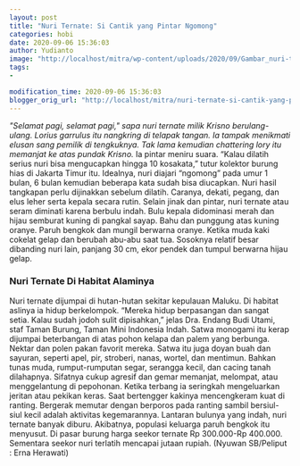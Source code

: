 ```yaml
---
layout: post
title: "Nuri Ternate: Si Cantik yang Pintar Ngomong"
categories: hobi
date: 2020-09-06 15:36:03
author: Yudianto
image: "http://localhost/mitra/wp-content/uploads/2020/09/Gambar_nuri-ternate_826x800.jpg"
tags:
- 

modification_time: 2020-09-06 15:36:03
blogger_orig_url: "http://localhost/mitra/nuri-ternate-si-cantik-yang-pintar.html"
---
```


<em>"Selamat pagi, selamat pagi," sapa nuri ternate milik Krisno berulang-ulang. Lorius garrulus itu nangkring di telapak tangan. Ia tampak menikmati elusan sang pemilik di tengkuknya. Tak lama kemudian chattering lory itu memanjat ke atas pundak Krisno.</em>
Ia pintar meniru suara. “Kalau dilatih serius nuri bisa mengucapkan hingga 10 kosakata,” tutur kolektor burung hias di Jakarta Timur itu. Idealnya, nuri diajari “ngomong” pada umur 1 bulan, 6 bulan kemudian beberapa kata sudah bisa diucapkan. Nuri hasil tangkapan perlu dijinakkan sebelum dilatih. Caranya, dekati, pegang, dan elus leher serta kepala secara rutin.
Selain jinak dan pintar, nuri ternate atau seram diminati karena berbulu indah. Bulu kepala didominasi merah dan hijau semburat kuning di pangkal sayap. Bahu dan punggung atas kuning oranye. Paruh bengkok dan mungil berwarna oranye. Ketika muda kaki cokelat gelap dan berubah abu-abu saat tua. Sosoknya relatif besar dibanding nuri lain, panjang 30 cm, ekor pendek dan tumpul berwarna hijau gelap.
<h3>Nuri Ternate Di Habitat Alaminya</h3>
Nuri ternate dijumpai di hutan-hutan sekitar kepulauan Maluku. Di habitat aslinya ia hidup berkelompok. “Mereka hidup berpasangan dan sangat setia. Kalau sudah jodoh sulit dipisahkan,” jelas Dra. Endang Budi Utami, staf Taman Burung, Taman Mini Indonesia Indah.
Satwa monogami itu kerap dijumpai beterbangan di atas pohon kelapa dan palem yang berbunga. Nektar dan polen pakan favorit mereka. Satwa itu juga doyan buah dan sayuran, seperti apel, pir, stroberi, nanas, wortel, dan mentimun. Bahkan tunas muda, rumput-rumputan segar, serangga kecil, dan cacing tanah dilahapnya.
Sifatnya cukup agresif dan gemar memanjat, melompat, atau menggelantung di pepohonan. Ketika terbang ia seringkah mengeluarkan jeritan atau pekikan keras. Saat bertengger kakinya mencengkeram kuat di ranting. Bergerak memutar dengan berporos pada ranting sambil bersiul-siul kecil adalah aktivitas kegemarannya.
Lantaran bulunya yang indah, nuri ternate banyak diburu. Akibatnya, populasi keluarga paruh bengkok itu menyusut. Di pasar burung harga seekor ternate Rp 300.000-Rp 400.000.
Sementara seekor nuri terlatih mencapai jutaan rupiah. (Nyuwan SB/Peliput : Erna Herawati)
